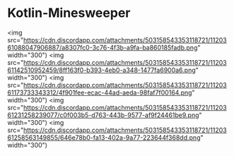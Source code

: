 # Kotlin-Minesweeper

<img src="https://cdn.discordapp.com/attachments/503158543353118721/1120361088047906887/a8307fc0-3c76-4f3b-a9fa-ba860185fadb.png" width="300")
<img src="https://cdn.discordapp.com/attachments/503158543353118721/1120361142510952459/8ff163f0-b393-4eb0-a348-1477fa6900a6.png" width="300")
<img src="https://cdn.discordapp.com/attachments/503158543353118721/1120361173733343312/4f901fee-ecac-44ad-aeda-98faf7f00164.png" width="300")
<img src="https://cdn.discordapp.com/attachments/503158543353118721/1120361231258239077/c0f003b5-d763-443b-9577-af9f24461be9.png" width="300")
<img src="https://cdn.discordapp.com/attachments/503158543353118721/1120361258563149855/646e78b0-fa13-402a-9a77-223644f368dd.png" width="300")
